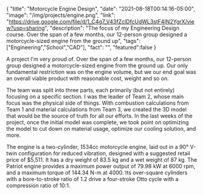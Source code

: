{
  "title": "Motorcycle Engine Design",
  "date": "2021-08-18T00:14:16-05:00",
  "image": "/img/projects/engine.png",
  "link": "https://drive.google.com/file/d/1_C4g7_V43fZclDfcUdWL3stF4IN2YgrX/view?usp=sharing",
  "description": "The focus of my Engineering Design course. Over the span of a few months, our 12-person group designed a motorcycle-sized engine from the ground up",
  "tags": ["Engineering","School","CAD"],
  "fact": "",
  "featured":false
}

A project I'm very proud of. Over the span of a few months, our 12-person group designed a motorcycle-sized engine from the ground up. Our only fundamental restriction was on the engine volume, but we our end goal was an overall viable product with reasonable cost, weight and so on.

The team was split into three parts, each primarily (but not entirely) focusing on a specific section. I was the leader of Team 2, whose main focus was the physical side of things. With combustion calculations from Team 1 and material calculations from Team 3, we created the 3D model that would be the source of truth for all our efforts. In the last weeks of the project, once the initial model was complete, we took point on optimizing the model to cut down on material usage, optimize our cooling solution, and more.

The engine is a two-cylinder, 1534cc motorcycle engine, laid out in a 90° V-twin configuration for reduced vibration, designed with a suggested retail price of $5,511. It has a dry weight of 83.5 kg and a wet weight of 87 kg. The Patriot engine provides a maximum power output of 79.98 kW at 6000 rpm, and a maximum torque of 144.34 N-m at 4000. Its over-square cylinders with a bore-to-stroke ratio of 1.2 drive a four-stroke Otto cycle with a compression ratio of 10:1.